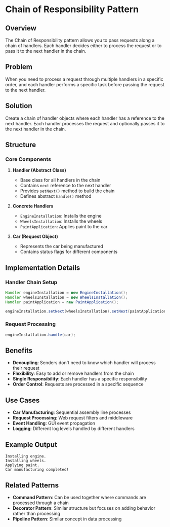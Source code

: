 # Chain of Responsibility Pattern

## Overview
The Chain of Responsibility pattern allows you to pass requests along a chain of handlers. Each handler decides either to process the request or to pass it to the next handler in the chain.

## Problem
When you need to process a request through multiple handlers in a specific order, and each handler performs a specific task before passing the request to the next handler.

## Solution
Create a chain of handler objects where each handler has a reference to the next handler. Each handler processes the request and optionally passes it to the next handler in the chain.

## Structure

### Core Components

1. **Handler (Abstract Class)**
   - Base class for all handlers in the chain
   - Contains `next` reference to the next handler
   - Provides `setNext()` method to build the chain
   - Defines abstract `handle()` method

2. **Concrete Handlers**
   - `EngineInstallation`: Installs the engine
   - `WheelsInstallation`: Installs the wheels
   - `PaintApplication`: Applies paint to the car

3. **Car (Request Object)**
   - Represents the car being manufactured
   - Contains status flags for different components

## Implementation Details

### Handler Chain Setup
```java
Handler engineInstallation = new EngineInstallation();
Handler wheelsInstallation = new WheelsInstallation();
Handler paintApplication = new PaintApplication();

engineInstallation.setNext(wheelsInstallation).setNext(paintApplication);
```

### Request Processing
```java
engineInstallation.handle(car);
```

## Benefits
- **Decoupling**: Senders don't need to know which handler will process their request
- **Flexibility**: Easy to add or remove handlers from the chain
- **Single Responsibility**: Each handler has a specific responsibility
- **Order Control**: Requests are processed in a specific sequence

## Use Cases
- **Car Manufacturing**: Sequential assembly line processes
- **Request Processing**: Web request filters and middleware
- **Event Handling**: GUI event propagation
- **Logging**: Different log levels handled by different handlers

## Example Output
```
Installing engine.
Installing wheels.
Applying paint.
Car manufacturing completed!
```

## Related Patterns
- **Command Pattern**: Can be used together where commands are processed through a chain
- **Decorator Pattern**: Similar structure but focuses on adding behavior rather than processing
- **Pipeline Pattern**: Similar concept in data processing 